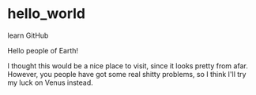 # hello_world
learn GitHub

Hello people of Earth!

I thought this would be a nice place to visit,
since it looks pretty from afar.
However, you people have got some real shitty problems, 
so I think I'll try my luck on Venus instead.

